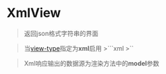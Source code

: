 # XmlView

> 返回json格式字符串的界面

> 当[view-type](action.md#response)指定为**xml**启用
    >```xml
     <action uri="/order/create" method="post">
		<response view-type="xml"/>
	 </action>
    >``
    
> Xml响应输出的数据源为渲染方法中的**model**参数    
